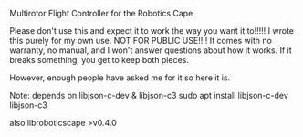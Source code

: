 Multirotor Flight Controller for the Robotics Cape

Please don't use this and expect it to work the way you want it to!!!!!
I wrote this purely for my own use. NOT FOR PUBLIC USE!!!!
It comes with no warranty, no manual, and I won't answer questions about
how it works. If it breaks something, you get to keep both pieces.

However, enough people have asked me for it so here it is.


Note: depends on libjson-c-dev & libjson-c3
sudo apt install libjson-c-dev libjson-c3

also libroboticscape >v0.4.0
